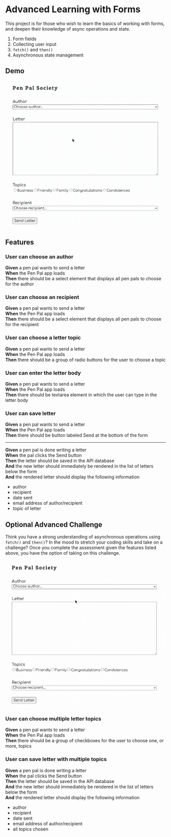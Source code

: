 # Advanced Learning with Forms

This project is for those who wish to learn the basics of working with forms, and deepen their knowledge of async operations and state.

1. Form fields
1. Collecting user input
1. `fetch()` and `then()`
1. Asynchronous state management

## Demo

<img src="./images/pen-pal-society-demo.gif" width="800px" alt="Animation of Pen Pal Society application" />

## Features

### User can choose an author

**Given** a pen pal wants to send a letter<br/>
**When** the Pen Pal app loads<br/>
**Then** there should be a select element that displays all pen pals to choose for the author

### User can choose an recipient

**Given** a pen pal wants to send a letter<br/>
**When** the Pen Pal app loads<br/>
**Then** there should be a select element that displays all pen pals to choose for the recipient

### User can choose a letter topic

**Given** a pen pal wants to send a letter<br/>
**When** the Pen Pal app loads<br/>
**Then** there should be a group of radio buttons for the user to choose a topic

### User can enter the letter body

**Given** a pen pal wants to send a letter<br/>
**When** the Pen Pal app loads<br/>
**Then** there should be textarea element in which the user can type in the letter body

### User can save letter

**Given** a pen pal wants to send a letter<br/>
**When** the Pen Pal app loads<br/>
**Then** there should be button labeled Send at the bottom of the form<br/>

---

**Given** a pen pal is done writing a letter<br/>
**When** the pal clicks the Send button<br/>
**Then** the letter should be saved in the API database<br/>
**And** the new letter should immediately be rendered in the list of letters below the form<br/>
**And** the rendered letter should display the following information

* author
* recipient
* date sent
* email address of author/recipient
* topic of letter

## Optional Advanced Challenge

Think you have a strong understanding of asynchronous operations using `fetch()` and `then()`? In the mood to stretch your coding skills and take on a challenge? Once you complete the assessment given the features listed above, you have the option of taking on this challenge.

<img src="./images/pen-pal-society-multiple-tags-demo.gif" width="800px" alt="animation of choosing multiple topics for a letter" />

### User can choose multiple letter topics

**Given** a pen pal wants to send a letter<br/>
**When** the Pen Pal app loads<br/>
**Then** there should be a group of checkboxes for the user to choose one, or more, topics

### User can save letter with multiple topics

**Given** a pen pal is done writing a letter<br/>
**When** the pal clicks the Send button<br/>
**Then** the letter should be saved in the API database<br/>
**And** the new letter should immediately be rendered in the list of letters below the form<br/>
**And** the rendered letter should display the following information

* author
* recipient
* date sent
* email address of author/recipient
* all topics chosen